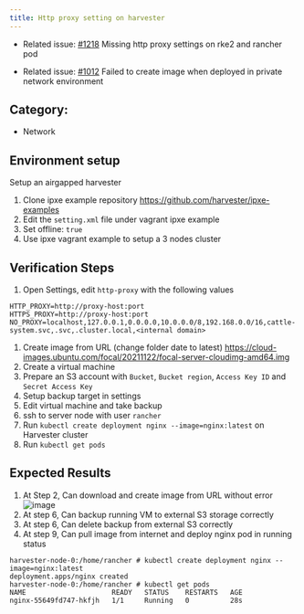 ```yaml
---
title: Http proxy setting on harvester 
---
```


 * Related issue: [#1218](https://github.com/harvester/harvester/issues/1218) Missing http proxy settings on rke2 and rancher pod

 * Related issue: [#1012](https://github.com/harvester/harvester/issues/1012) Failed to create image when deployed in private network environment

## Category: 
* Network

## Environment setup
Setup an airgapped harvester
1. Clone ipxe example repository https://github.com/harvester/ipxe-examples 
1. Edit the `setting.xml` file under vagrant ipxe example
1. Set offline: `true`
1. Use ipxe vagrant example to setup a 3 nodes cluster


## Verification Steps
1. Open Settings, edit `http-proxy` with the following values
```
HTTP_PROXY=http://proxy-host:port
HTTPS_PROXY=http://proxy-host:port
NO_PROXY=localhost,127.0.0.1,0.0.0.0,10.0.0.0/8,192.168.0.0/16,cattle-system.svc,.svc,.cluster.local,<internal domain>
```
1. Create image from URL (change folder date to latest)
https://cloud-images.ubuntu.com/focal/20211122/focal-server-cloudimg-amd64.img 
1. Create a virtual machine 
1. Prepare an S3 account with `Bucket`, `Bucket region`, `Access Key ID` and `Secret Access Key`
1. Setup backup target in settings
1. Edit virtual machine and take backup
1. ssh to server node with user `rancher`
1. Run `kubectl create deployment nginx --image=nginx:latest` on Harvester cluster
1. Run `kubectl get pods`

## Expected Results
1. At Step 2, Can download and create image from URL without error
![image](https://user-images.githubusercontent.com/29251855/142995879-65d085ed-1e95-4cbc-af7f-d4017cd2ec8f.png)
1. At step 6, Can backup running VM to external S3 storage correctly
1. At step 6, Can delete backup from external S3 correctly
1. At step 9, Can pull image from internet and deploy nginx pod in running status
```
harvester-node-0:/home/rancher # kubectl create deployment nginx --image=nginx:latest
deployment.apps/nginx created
harvester-node-0:/home/rancher # kubectl get pods 
NAME                     READY   STATUS    RESTARTS   AGE
nginx-55649fd747-hkfjh   1/1     Running   0          28s
```
